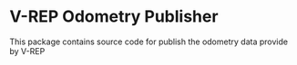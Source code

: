 # V-REP Odometry Publisher 

This package contains source code for publish the odometry data provide by V-REP
